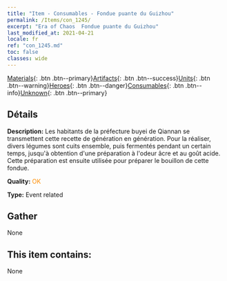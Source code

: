 ```yaml
---
title: "Item - Consumables - Fondue puante du Guizhou"
permalink: /Items/con_1245/
excerpt: "Era of Chaos  Fondue puante du Guizhou"
last_modified_at: 2021-04-21
locale: fr
ref: "con_1245.md"
toc: false
classes: wide
---
```

 [Materials](/fr/Items/){: .btn .btn--primary}[Artifacts](/fr/Items/Artifacts/){: .btn .btn--success}[Units](/fr/Items/Units/){: .btn .btn--warning}[Heroes](/fr/Items/Heroes/){: .btn .btn--danger}[Consumables](/fr/Items/Consumables/){: .btn .btn--info}[Unknown](/fr/Items/Unknown/){: .btn .btn--primary}

## Détails
 **Description:** Les habitants de la préfecture buyei de Qiannan se transmettent cette recette de génération en génération. Pour la réaliser, divers légumes sont cuits ensemble, puis fermentés pendant un certain temps, jusqu'à obtention d'une préparation à l'odeur âcre et au goût acide. Cette préparation est ensuite utilisée pour préparer le bouillon de cette fondue.

 **Quality:** <span style="color: #FF8C00">OK</span>

 **Type:** Event related

## Gather

  None

## This item contains:

  None

